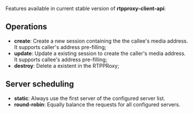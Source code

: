 Features available in current stable version of **rtpproxy-client-api**:

## Operations ##
  * **create**: Create a new session containing the the callee's media address. It supports  caller's address pre-filling;
  * **update**: Update a existing session to create the caller's media address. It supports  callee's address pre-filling;
  * **destroy**: Delete a existent in the RTPPRoxy;

## Server scheduling ##
  * **static**: Always use the first server of the configured server list.
  * **round-robin**: Equally balance the requests for all configured servers.